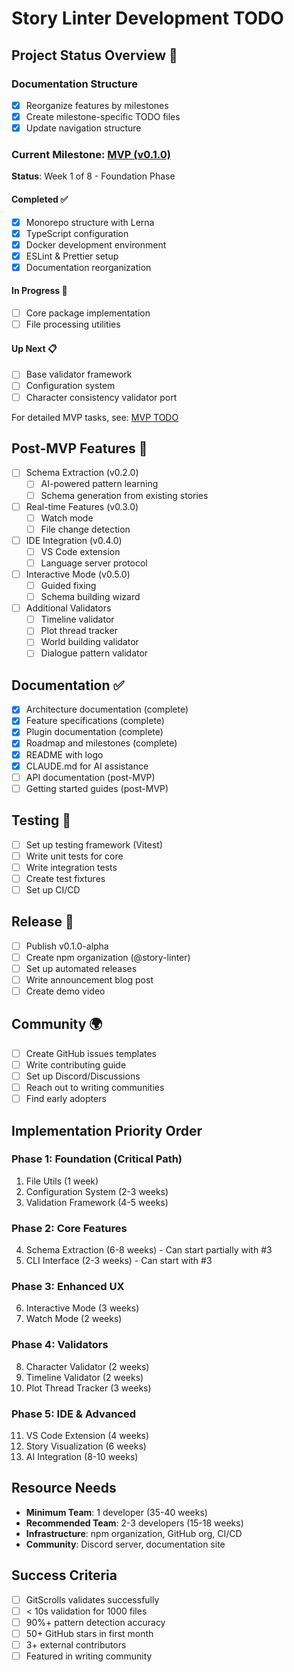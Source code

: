 # Story Linter Development TODO

## Project Status Overview 🎯

### Documentation Structure
- [x] Reorganize features by milestones
- [x] Create milestone-specific TODO files
- [x] Update navigation structure

### Current Milestone: [MVP (v0.1.0)](docs/features/milestones/mvp/)
**Status**: Week 1 of 8 - Foundation Phase

#### Completed ✅
- [x] Monorepo structure with Lerna
- [x] TypeScript configuration
- [x] Docker development environment
- [x] ESLint & Prettier setup
- [x] Documentation reorganization

#### In Progress 🚧
- [ ] Core package implementation
- [ ] File processing utilities

#### Up Next 📋
- [ ] Base validator framework
- [ ] Configuration system
- [ ] Character consistency validator port

For detailed MVP tasks, see: [MVP TODO](docs/features/milestones/mvp/TODO.md)

## Post-MVP Features 🚀
- [ ] Schema Extraction (v0.2.0)
  - [ ] AI-powered pattern learning
  - [ ] Schema generation from existing stories
- [ ] Real-time Features (v0.3.0)
  - [ ] Watch mode
  - [ ] File change detection
- [ ] IDE Integration (v0.4.0)
  - [ ] VS Code extension
  - [ ] Language server protocol
- [ ] Interactive Mode (v0.5.0)
  - [ ] Guided fixing
  - [ ] Schema building wizard
- [ ] Additional Validators
  - [ ] Timeline validator
  - [ ] Plot thread tracker
  - [ ] World building validator
  - [ ] Dialogue pattern validator

## Documentation ✅
- [x] Architecture documentation (complete)
- [x] Feature specifications (complete)
- [x] Plugin documentation (complete)
- [x] Roadmap and milestones (complete)
- [x] README with logo
- [x] CLAUDE.md for AI assistance
- [ ] API documentation (post-MVP)
- [ ] Getting started guides (post-MVP)

## Testing 🧪
- [ ] Set up testing framework (Vitest)
- [ ] Write unit tests for core
- [ ] Write integration tests
- [ ] Create test fixtures
- [ ] Set up CI/CD

## Release 🚀
- [ ] Publish v0.1.0-alpha
- [ ] Create npm organization (@story-linter)
- [ ] Set up automated releases
- [ ] Write announcement blog post
- [ ] Create demo video

## Community 🌍
- [ ] Create GitHub issues templates
- [ ] Write contributing guide
- [ ] Set up Discord/Discussions
- [ ] Reach out to writing communities
- [ ] Find early adopters

## Implementation Priority Order

### Phase 1: Foundation (Critical Path)
1. File Utils (1 week)
2. Configuration System (2-3 weeks)
3. Validation Framework (4-5 weeks)

### Phase 2: Core Features
4. Schema Extraction (6-8 weeks) - Can start partially with #3
5. CLI Interface (2-3 weeks) - Can start with #3

### Phase 3: Enhanced UX
6. Interactive Mode (3 weeks)
7. Watch Mode (2 weeks)

### Phase 4: Validators
8. Character Validator (2 weeks)
9. Timeline Validator (2 weeks)
10. Plot Thread Tracker (3 weeks)

### Phase 5: IDE & Advanced
11. VS Code Extension (4 weeks)
12. Story Visualization (6 weeks)
13. AI Integration (8-10 weeks)

## Resource Needs

- **Minimum Team**: 1 developer (35-40 weeks)
- **Recommended Team**: 2-3 developers (15-18 weeks)
- **Infrastructure**: npm organization, GitHub org, CI/CD
- **Community**: Discord server, documentation site

## Success Criteria

- [ ] GitScrolls validates successfully
- [ ] < 10s validation for 1000 files
- [ ] 90%+ pattern detection accuracy
- [ ] 50+ GitHub stars in first month
- [ ] 3+ external contributors
- [ ] Featured in writing community